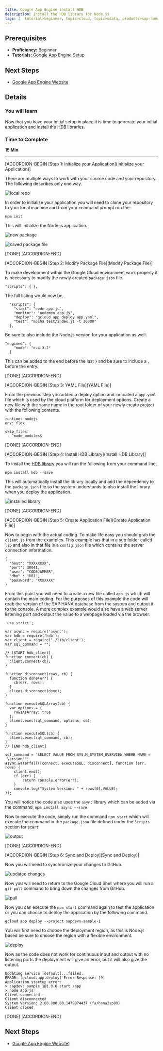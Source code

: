 ```yaml
---
title: Google App Engine install HDB 
description: Install the HDB library for Node.js
tags: [  tutorial>beginner, topic>cloud, topic>odata, products>sap-hana, products>sap-hana\,-express-edition ]
---
```


## Prerequisites  
 - **Proficiency:** Beginner
 - **Tutorials:** [Google App Engine Setup](https://www.sap.com/developer/tutorials/gae-setup.html)


## Next Steps
 - [Google App Engine Website](https://www.sap.com/developer/tutorials/gae-webapp.html)

## Details
### You will learn  
Now that you have your initial setup in place it is time to generate your initial application and install the HDB libraries. 

### Time to Complete
**15 Min**

---

[ACCORDION-BEGIN [Step 1: Initialize your Application](Initialize your Application)]

There are multiple ways to work with your source code and your repository. The following describes only one way. 

![local repo](1.png)

In order to initialize your application you will need to clone your repository to your local machine and from your command prompt run the:

`npm init`

This will initialize the Node.js application.

![new package](2.png)

![saved package file](3.png)

[DONE]
[ACCORDION-END]

[ACCORDION-BEGIN [Step 2: Modify Package File](Modify Package File)]

To make development within the Google Cloud environment work properly it is necessary to modify the newly created `package.json` file.

`"scripts": { },`

The full listing would now be,

```
  "scripts": {
    "start": "node app.js",
    "monitor": "nodemon app.js",
    "deploy": "gcloud app deploy app.yaml",
    "test": "mocha test/index.js -t 30000"
  },
```

Be sure to also include the Node.js version for your application as well.

```
"engines": {
    "node": ">=4.3.2"
  }
```

This can be added to the end before the last `}` and be sure to include a `,` before the entry.


[DONE]
[ACCORDION-END]


[ACCORDION-BEGIN [Step 3: YAML File](YAML File)]

From the previous step you added a deploy option and indicated a `app.yaml` file which is used by the cloud platform for deployment options. Create a new file with the same name in the root folder of your newly create project with the following contents.

```
runtime: nodejs
env: flex

skip_files:
 - ^node_modules$
```

[DONE]
[ACCORDION-END]

[ACCORDION-BEGIN [Step 4: Install HDB Library](Install HDB Library)]

To install the [HDB library](https://github.com/SAP/node-hdb) you will run the following from your command line,

`npm install hdb --save`

This will automatically install the library locally and add the dependency to the `package.json` file so the system understands to also install the library when you deploy the application. 

![installed library](4.png)

[DONE]
[ACCORDION-END]

[ACCORDION-BEGIN [Step 5: Create Application File](Create Application File)]

Now to begin with the actual coding. To make life easy you should grab the `client.js` from the examples. This example has that in a sub folder called `lib` and also in that file is a `config.json` file which contains the server connection information.

```
{
  "host": "XXXXXXXX",
  "port": 30041,
  "user": "CODEJAMMER",
  "dbn" : "DB1",
  "password": "XXXXXXX"
} 
```
From this point you will need to create a new file called `app.js` which will contain the main coding. For the purposes of this example the code will grab the version of the SAP HANA database from the system and output it to the console. A more complex example would also have a web server listening port and output the value to a webpage loaded via the browser.

```
'use strict';

var async = require('async');
var hdb = require('hdb');
var client = require('./lib/client');
var sql_command = "";

// [START hdb_client]
function connect(cb) {
  client.connect(cb);
}

function disconnect(rows, cb) {
  function done(err) {
    cb(err, rows);
  }
  client.disconnect(done);
}

function executeSQLArray(cb) {
  var options = {
    rowsAsArray: true
  };
  client.exec(sql_command, options, cb);
}

function executeSQL(cb) {
  client.exec(sql_command, cb);
}
// [END hdb_client]

sql_command = "SELECT VALUE FROM SYS.M_SYSTEM_OVERVIEW WHERE NAME = 'Version'";
async.waterfall([connect, executeSQL, disconnect], function (err, rows) {
    client.end();
    if (err) {
        return console.error(err);
    }
    console.log("System Version: " + rows[0].VALUE);
});
```

You will notice the code also uses the `async` library which can be added via the command, `npm install async --save`

Now to execute the code, simply run the command `npm start` which will execute the command in the `package.json` file defined under the `Scripts` section for `start`

![output](5.png)

[DONE]
[ACCORDION-END]

[ACCORDION-BEGIN [Step 6: Sync and Deploy](Sync and Deploy)]

Now you will need to synchronize your changes to GitHub.

![updated changes](6.png)

Now you will need to return to the Google Cloud Shell where you will run a `git pull` command to bring down the changes from GitHub.

![pull](7.png)

Now you can execute the `npm start` command again to test the application or you can choose to deploy the application by the following command.

`gcloud app deploy --project sapdevs-sample-1`

You will first need to choose the deployment region, as this is Node.js based be sure to choose the region with a flexible environment.

![deploy](8.png) 

Now as the code does not work for continuous input and output with no listening ports the deployment will give an error, but it will also give the output.

```
Updating service [default]...failed.                                                                                                                                        
ERROR: (gcloud.app.deploy) Error Response: [9] 
Application startup error:
> sapdevs_sample_1@1.0.0 start /app
> node app.js
Client connected
Client disconnected
System Version: 2.00.000.00.1479874437 (fa/hana2sp00)
Client closed
```

[DONE]
[ACCORDION-END]



## Next Steps
- [Google App Engine Website](https://www.sap.com/developer/tutorials/gae-webapp.html))

